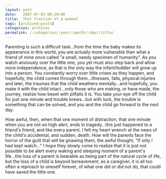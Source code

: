 ```yaml
---
layout: post
date:	2007-07-03 00:39:00
title:  That fraction of a moment
tags: [archived-posts]
categories: archives
permalink: /:categories/:year/:month/:day/:title/
---
```

Parenting is such a difficult task...from the time the baby makes its appearance in this world, you are actually more vulnerable than what a friend of mine once called "a small, needy specimen of humanity". As you watch anxiously over the little one, you yet must also step back and allow more independence, as that is the only way the infant/toddler will grow up into a person. You constantly worry over little crises as they happen, and hopefully, the child comes through them...illnesses, falls, physical injuries and later, the traumas that the child weathers mentally...and hopefully, you make it with the child intact...only those who are making, or have made, the journey, realize how beset with pitfalls it is. You take your eye off the child for just one minute and trouble brews...but with luck, the trouble is something that can be solved, and you and the child go forward to the next day.

How awful, then, when that one moment of distraction, that one minute when you are not on high alert, ends in tragedy...this just happened to a friend's friend, and like every parent, I felt my heart wrench at the news of the child's accidental, and sudden, death. How will the parents face the horror of the guilt that will be gnawing them, the awful thought, "If only I had kept watch..." I hope they slowly come to realize that it is just not possible to be alert every waking and sleeping moment of a parent's life...the loss of a parent is bearable as being part of the natural cycle of life, but the loss of a child is beyond bereavement; as a caregiver, it is all too often a reproach to oneself forever, of what one did or did not do, that could have saved the little one.
